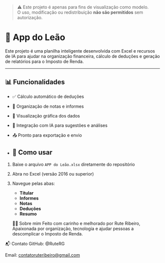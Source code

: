 > ⚠️ Este projeto é apenas para fins de visualização como modelo.  
> O uso, modificação ou redistribuição **não são permitidos** sem autorização.

# 🦁 App do Leão

Este projeto é uma planilha inteligente desenvolvida com Excel e recursos de IA para ajudar na organização financeira, cálculo de deduções e geração de relatórios para o Imposto de Renda.

---

## 📊 Funcionalidades

- ✅ Cálculo automático de deduções
- 📁 Organização de notas e informes
- 📸 Visualização gráfica dos dados
- 🤖 Integração com IA para sugestões e análises
- 📤 Pronto para exportação e envio

- ## 🚀 Como usar

1. Baixe o arquivo `APP do Leão.xlsx` diretamente do repositório
2. Abra no Excel (versão 2016 ou superior)
3. Navegue pelas abas:
   - **Títular**
   - **Informes**
   - **Notas**
   - **Deduções**
   - **Resumo**
  
   🙋‍♀️ Sobre mim
Feito com carinho e melhorado por Rute Ribeiro, Apaixonada por organização, tecnologia e ajudar pessoas a descomplicar o Imposto de Renda.

📬 Contato
GitHub: @RuteRG

Email: contatoruteribeiro@gmail.com

